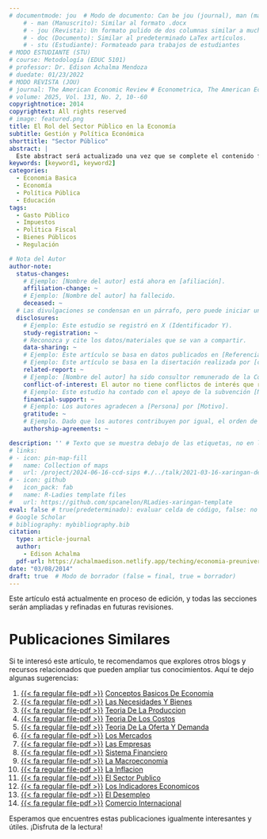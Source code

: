 ```yaml
---
# documentmode: jou  # Modo de documento: Can be jou (journal), man (manuscript), stu (student), or doc (document)
    # - man (Manuscrito): Similar al formato .docx
    # - jou (Revista): Un formato pulido de dos columnas similar a muchas revistas APA.
    # - doc (Documento): Similar al predeterminado LaTex artículos.
    # - stu (Estudiante): Formateado para trabajos de estudiantes
# MODO ESTUDIANTE (STU)
# course: Metodología (EDUC 5101)
# professor: Dr. Edison Achalma Mendoza
# duedate: 01/23/2022
# MODO REVISTA (JOU)
# journal: The American Economic Review # Econometrica, The American Economic Review, Revista de Economía, Revista de la CEPAL
# volume: 2025, Vol. 131, No. 2, 10--60
copyrightnotice: 2014
copyrightext: All rights reserved
# image: featured.png
title: El Rol del Sector Público en la Economía
subtitle: Gestión y Política Económica
shorttitle: "Sector Público"
abstract: |
  Este abstract será actualizado una vez que se complete el contenido final del artículo.
keywords: [keyword1, keyword2]
categories:
  - Economia Basica
  - Economía  
  - Política Pública  
  - Educación
tags:
  - Gasto Público  
  - Impuestos  
  - Política Fiscal  
  - Bienes Públicos  
  - Regulación

# Nota del Autor
author-note:
  status-changes: 
    # Ejemplo: [Nombre del autor] está ahora en [afiliación].
    affiliation-change: ~
    # Ejemplo: [Nombre del autor] ha fallecido.
    deceased: ~
  # Las divulgaciones se condensan en un párrafo, pero puede iniciar un campo con dos saltos de línea para separarlas: \n\nNew 
  disclosures:
    # Ejemplo: Este estudio se registró en X (Identificador Y).
    study-registration: ~
    # Reconozca y cite los datos/materiales que se van a compartir.
    data-sharing: ~
    # Ejemplo: Este artículo se basa en datos publicados en [Referencia].
    # Ejemplo: Este artículo se basa en la disertación realizada por [cita].
    related-report: ~
    # Ejemplo: [Nombre del autor] ha sido consultor remunerado de la Corporación X, que ha financiado este estudio.
    conflict-of-interest: El autor no tiene conflictos de interés que revelar.
    # Ejemplo: Este estudio ha contado con el apoyo de la subvención [Número de subvención] de [Fuente de financiación].
    financial-support: ~
    # Ejemplo: Los autores agradecen a [Persona] por [Motivo].
    gratitude: ~
    # Ejemplo. Dado que los autores contribuyen por igual, el orden de autoría se determinó mediante el lanzamiento de una moneda al aire.
    authorship-agreements: ~

description: '' # Texto que se muestra debajo de las etiquetas, no en la página del listado
# links:
# - icon: pin-map-fill
#   name: Collection of maps
#   url: /project/2024-06-16-ccd-sips #./../talk/2021-03-16-xaringan-deploy-demo/
# - icon: github
#   icon_pack: fab
#   name: R-Ladies template files
#   url: https://github.com/spcanelon/RLadies-xaringan-template
eval: false # true(predeterminado): evaluar celda de código, false: no evaluar la celda de código
# Google Scholar
# bibliography: mybibliography.bib
citation:
  type: article-journal
  author:
    - Edison Achalma
  pdf-url: https://achalmaedison.netlify.app/teching/economia-preuniversitaria/2014-03-08-11-el-sector-publico/index.pdf
date: "03/08/2014"
draft: true  # Modo de borrador (false = final, true = borrador)
---
```










Este artículo está actualmente en proceso de edición, y todas las secciones serán ampliadas y refinadas en futuras revisiones.


# Publicaciones Similares

Si te interesó este artículo, te recomendamos que explores otros blogs y recursos relacionados que pueden ampliar tus conocimientos. Aquí te dejo algunas sugerencias:


1. [{{< fa regular file-pdf >}}](https://achalmaedison.netlify.app/teching/economia-preuniversitaria/2014-01-01-conceptos-basicos-de-economia/index.pdf) [Conceptos Basicos De Economia](https://achalmaedison.netlify.app/teching/economia-preuniversitaria/2014-01-01-conceptos-basicos-de-economia)
2. [{{< fa regular file-pdf >}}](https://achalmaedison.netlify.app/teching/economia-preuniversitaria/2014-01-07-las-necesidades-y-bienes/index.pdf) [Las Necesidades Y Bienes](https://achalmaedison.netlify.app/teching/economia-preuniversitaria/2014-01-07-las-necesidades-y-bienes)
3. [{{< fa regular file-pdf >}}](https://achalmaedison.netlify.app/teching/economia-preuniversitaria/2014-01-14-teoria-de-la-produccion/index.pdf) [Teoria De La Produccion](https://achalmaedison.netlify.app/teching/economia-preuniversitaria/2014-01-14-teoria-de-la-produccion)
4. [{{< fa regular file-pdf >}}](https://achalmaedison.netlify.app/teching/economia-preuniversitaria/2014-01-21-teoria-de-los-costos/index.pdf) [Teoria De Los Costos](https://achalmaedison.netlify.app/teching/economia-preuniversitaria/2014-01-21-teoria-de-los-costos)
5. [{{< fa regular file-pdf >}}](https://achalmaedison.netlify.app/teching/economia-preuniversitaria/2014-01-28-teoria-de-la-oferta-y-demanda/index.pdf) [Teoria De La Oferta Y Demanda](https://achalmaedison.netlify.app/teching/economia-preuniversitaria/2014-01-28-teoria-de-la-oferta-y-demanda)
6. [{{< fa regular file-pdf >}}](https://achalmaedison.netlify.app/teching/economia-preuniversitaria/2014-02-04-los-mercados/index.pdf) [Los Mercados](https://achalmaedison.netlify.app/teching/economia-preuniversitaria/2014-02-04-los-mercados)
7. [{{< fa regular file-pdf >}}](https://achalmaedison.netlify.app/teching/economia-preuniversitaria/2014-02-11-las-empresas/index.pdf) [Las Empresas](https://achalmaedison.netlify.app/teching/economia-preuniversitaria/2014-02-11-las-empresas)
8. [{{< fa regular file-pdf >}}](https://achalmaedison.netlify.app/teching/economia-preuniversitaria/2014-02-18-sistema-financiero/index.pdf) [Sistema Financiero](https://achalmaedison.netlify.app/teching/economia-preuniversitaria/2014-02-18-sistema-financiero)
9. [{{< fa regular file-pdf >}}](https://achalmaedison.netlify.app/teching/economia-preuniversitaria/2014-02-25-la-macroeconomia/index.pdf) [La Macroeconomia](https://achalmaedison.netlify.app/teching/economia-preuniversitaria/2014-02-25-la-macroeconomia)
10. [{{< fa regular file-pdf >}}](https://achalmaedison.netlify.app/teching/economia-preuniversitaria/2014-03-01-la-inflacion/index.pdf) [La Inflacion](https://achalmaedison.netlify.app/teching/economia-preuniversitaria/2014-03-01-la-inflacion)
11. [{{< fa regular file-pdf >}}](https://achalmaedison.netlify.app/teching/economia-preuniversitaria/2014-03-08-el-sector-publico/index.pdf) [El Sector Publico](https://achalmaedison.netlify.app/teching/economia-preuniversitaria/2014-03-08-el-sector-publico)
12. [{{< fa regular file-pdf >}}](https://achalmaedison.netlify.app/teching/economia-preuniversitaria/2014-03-15-los-indicadores-economicos/index.pdf) [Los Indicadores Economicos](https://achalmaedison.netlify.app/teching/economia-preuniversitaria/2014-03-15-los-indicadores-economicos)
13. [{{< fa regular file-pdf >}}](https://achalmaedison.netlify.app/teching/economia-preuniversitaria/2014-03-22-el-desempleo/index.pdf) [El Desempleo](https://achalmaedison.netlify.app/teching/economia-preuniversitaria/2014-03-22-el-desempleo)
14. [{{< fa regular file-pdf >}}](https://achalmaedison.netlify.app/teching/economia-preuniversitaria/2014-03-29-comercio-internacional/index.pdf) [Comercio Internacional](https://achalmaedison.netlify.app/teching/economia-preuniversitaria/2014-03-29-comercio-internacional)


Esperamos que encuentres estas publicaciones igualmente interesantes y útiles. ¡Disfruta de la lectura!

